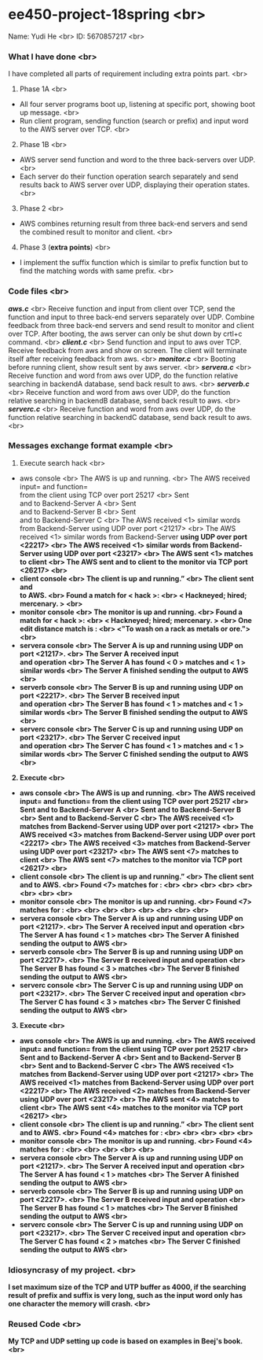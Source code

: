 # ee450-project-18spring  \<br>
Name: Yudi He    \<br>
ID: 5670857217    \<br>
### What I have done  \<br>
I have completed all parts of requirement including extra points part.     \<br>
1.  Phase 1A  \<br>
- All four server programs boot up, listening at specific port, showing boot up message.  \<br>
 - Run client program, sending function (search or prefix) and input word to the AWS server over TCP.  \<br>
2. Phase 1B  \<br>
- AWS server send function and word to the three back-servers over UDP.  \<br>
- Each server do their function operation search separately and send results back to AWS server over UDP, displaying their operation states.  \<br>
3. Phase 2  \<br>
 - AWS combines returning result from three back-end servers and send the combined result to monitor and client.  \<br>
4. Phase 3 (**extra points**)  \<br>
- I implement the suffix function which is similar to prefix function but to find the matching words with same prefix.  \<br>
### Code files  \<br>
***aws.c***  \<br>
Receive function and input from client over TCP, send the function and input to three back-end servers separately over UDP. Combine feedback from three back-end servers and send result to monitor and client over TCP. After booting, the aws server can only be shut down by crtl+c command.  \<br>
***client.c***  \<br>
Send function and input to aws over TCP. Receive feedback from aws and show on screen. The client will terminate itself after receiving feedback from aws.  \<br>
***monitor.c***  \<br>
Booting before running client, show result sent by aws server.  \<br>
***servera.c***  \<br>
Receive function and word from aws over UDP, do the function relative searching in backendA database, send back result to aws.  \<br>
***serverb.c***  \<br>
Receive function and word from aws over UDP, do the function relative searching in backendB database, send back result to aws.  \<br>
***serverc.c***  \<br>
Receive function and word from aws over UDP, do the function relative searching in backendC database, send back result to aws.  \<br>
### Messages exchange format example  \<br>
1. Execute search hack  \<br>
- aws console  \<br>
The AWS is up and running.  \<br>
The AWS received input=<hack> and function=<search> from the client using TCP over port 25217  \<br>
Sent <search> and <hack> to Backend-Server A  \<br>
Sent <search> and <hack> to Backend-Server B  \<br>
Sent <search> and <hack> to Backend-Server C  \<br>
The AWS received <1> similar words from Backend-Server <A> using UDP over port <21217>  \<br>
The AWS received <1> similar words from Backend-Server <B> using UDP over port <22217>  \<br>
The AWS received <1> similar words from Backend-Server <C> using UDP over port <23217>  \<br>
The AWS sent <1> matches to client  \<br>
The AWS sent <hack> and <Jack> to client to the monitor via TCP port <26217>  \<br>
- client console  \<br>
The client is up and running.”  \<br>
The client sent <hack> and <search> to AWS.  \<br>
Found a match for < hack >:  \<br>
< Hackneyed; hired; mercenary. >  \<br>
- monitor console  \<br>
The monitor is up and running.  \<br>
Found a match for < hack >:  \<br>
< Hackneyed; hired; mercenary. >  \<br>
One edit distance match is <Jack>:  \<br>
<"To wash on a rack  as metals or ore.">  \<br>
- servera console  \<br>
The Server A is up and running using UDP on port <21217>.  \<br>
The Server A received input <search> and operation <hack>  \<br>
The Server A has found < 0 > matches and < 1 > similar words  \<br>
The Server A finished sending the output to AWS  \<br>
- serverb console  \<br>
The Server B is up and running using UDP on port <22217>.  \<br>
The Server B received input <search> and operation <hack>  \<br>
The Server B has found < 1 > matches and < 1 > similar words  \<br>
The Server B finished sending the output to AWS  \<br>
- serverc console  \<br>
The Server C is up and running using UDP on port <23217>.  \<br>
The Server C received input <search> and operation <hack>  \<br>
The Server C has found < 1 > matches and < 1 > similar words  \<br>
The Server C finished sending the output to AWS  \<br>
2. Execute <prefix> <accuse>  \<br>
- aws console  \<br>
The AWS is up and running.  \<br>
The AWS received input=<accus> and function=<prefix> from the client using TCP over port 25217  \<br>
Sent <prefix> and <accus> to Backend-Server A  \<br>
Sent <prefix> and <accus> to Backend-Server B  \<br>
Sent <prefix> and <accus> to Backend-Server C  \<br>
The AWS received <1> matches from Backend-Server <A> using UDP over port <21217>  \<br>
The AWS received <3> matches from Backend-Server <B> using UDP over port <22217>  \<br>
The AWS received <3> matches from Backend-Server <C> using UDP over port <23217>  \<br>
The AWS sent <7> matches to client  \<br>
The AWS sent <7> matches to the monitor via TCP port <26217>  \<br>
- client console  \<br>
The client is up and running.”  \<br>
The client sent <accus> and <prefix> to AWS.  \<br>
Found <7> matches for <accus>:  \<br>
<Accustomed>  \<br>
<Accuser>  \<br>
<Accuse>  \<br>
<Accusatorially>  \<br>
<Accustom>  \<br>
<Accuse>  \<br>
<Accusement>  \<br>
- monitor console  \<br>
The monitor is up and running.  \<br>
Found <7> matches for <accus>:  \<br>
<Accustomed>  \<br>
<Accuser>  \<br>
<Accuse>  \<br>
<Accusatorially>  \<br>
<Accustom>  \<br>
<Accuse>  \<br>
<Accusement>  \<br>
- servera console  \<br>
The Server A is up and running using UDP on port <21217>.  \<br>
The Server A received input <prefix> and operation <accus>  \<br>
The Server A has found < 1 > matches  \<br>
The Server A finished sending the output to AWS  \<br>
- serverb console  \<br>
The Server B is up and running using UDP on port <22217>.  \<br>
The Server B received input <prefix> and operation <accus>  \<br>
The Server B has found < 3 > matches  \<br>
The Server B finished sending the output to AWS  \<br>
- serverc console  \<br>
The Server C is up and running using UDP on port <23217>.  \<br>
The Server C received input <prefix> and operation <accus>  \<br>
The Server C has found < 3 > matches  \<br>
The Server C finished sending the output to AWS  \<br>
3. Execute <suffix> <ntable>  \<br>
- aws console  \<br>
The AWS is up and running.  \<br>
The AWS received input=<ntable> and function=<suffix> from the client using TCP over port 25217  \<br>
Sent <suffix> and <ntable> to Backend-Server A  \<br>
Sent <suffix> and <ntable> to Backend-Server B  \<br>
Sent <suffix> and <ntable> to Backend-Server C  \<br>
The AWS received <1> matches from Backend-Server <A> using UDP over port <21217>  \<br>
The AWS received <1> matches from Backend-Server <B> using UDP over port <22217>  \<br>
The AWS received <2> matches from Backend-Server <C> using UDP over port <23217>  \<br>
The AWS sent <4> matches to client  \<br>
The AWS sent <4> matches to the monitor via TCP port <26217>  \<br>
- client console  \<br>
The client is up and running.”  \<br>
The client sent <ntable> and <suffix> to AWS.  \<br>
Found <4> matches for <ntable>:  \<br>
<Replantable>  \<br>
<Acquaintable>  \<br>
<Accountable>  \<br>
<Fermentable>  \<br>
- monitor console  \<br>
The monitor is up and running.  \<br>
Found <4> matches for <ntable>:  \<br>
<Replantable>  \<br>
<Acquaintable>  \<br>
<Accountable>  \<br>
<Fermentable>  \<br>
- servera console  \<br>
The Server A is up and running using UDP on port <21217>.  \<br>
The Server A received input <suffix> and operation <ntable>  \<br>
The Server A has found < 1 > matches  \<br>
The Server A finished sending the output to AWS  \<br>
- serverb console  \<br>
The Server B is up and running using UDP on port <22217>.  \<br>
The Server B received input <suffix> and operation <ntable>  \<br>
The Server B has found < 1 > matches  \<br>
The Server B finished sending the output to AWS  \<br>
- serverc console  \<br>
The Server C is up and running using UDP on port <23217>.  \<br>
The Server C received input <suffix> and operation <ntable>  \<br>
The Server C has found < 2 > matches  \<br>
The Server C finished sending the output to AWS  \<br>
### Idiosyncrasy of my project.  \<br>
I set maximum size of the TCP and UTP buffer as 4000, if the searching result of prefix and suffix is very long, such as the input word only has one character the memory will crash.  \<br>
### Reused Code  \<br>
My TCP and UDP setting up code is based on examples in Beej's book.  \<br>